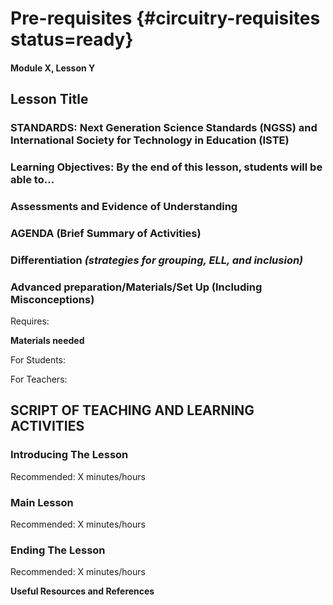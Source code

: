# Pre-requisites {#circuitry-requisites status=ready}

#### Module X, Lesson Y

## Lesson Title


### STANDARDS: Next Generation Science Standards (NGSS) and International Society for Technology in Education (ISTE)


### Learning Objectives: By the end of this lesson, students will be able to...


### Assessments and Evidence of Understanding


### AGENDA (Brief Summary of Activities)


### Differentiation _(strategies for grouping, ELL, and inclusion)_


### Advanced preparation/Materials/Set Up (Including Misconceptions)

Requires:

**Materials needed**

For Students:

For Teachers:


## SCRIPT OF TEACHING AND LEARNING ACTIVITIES


### Introducing The Lesson

Recommended: X minutes/hours


### Main Lesson

Recommended: X minutes/hours


### Ending The Lesson

Recommended: X minutes/hours


**Useful Resources and References**
